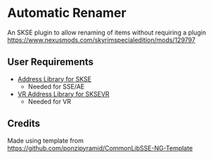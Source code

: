 # Automatic Renamer

 An SKSE plugin to allow renaming of items without requiring a plugin
 https://www.nexusmods.com/skyrimspecialedition/mods/129797

## User Requirements

- [Address Library for SKSE](https://www.nexusmods.com/skyrimspecialedition/mods/32444)
  - Needed for SSE/AE
- [VR Address Library for SKSEVR](https://www.nexusmods.com/skyrimspecialedition/mods/58101)
  - Needed for VR


## Credits
Made using template from https://github.com/ponzipyramid/CommonLibSSE-NG-Template